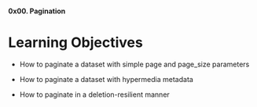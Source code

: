 #### 0x00. Pagination

# Learning Objectives

* How to paginate a dataset with simple page and page_size parameters

* How to paginate a dataset with hypermedia metadata

* How to paginate in a deletion-resilient manner
